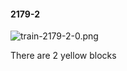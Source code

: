#### 2179-2
![train-2179-2-0.png](https://github.com/lil-lab/nlvr/raw/master/nlvr/train/images/77/train-2179-2-0.png "train-2179-2-0.png")

There are 2 yellow blocks